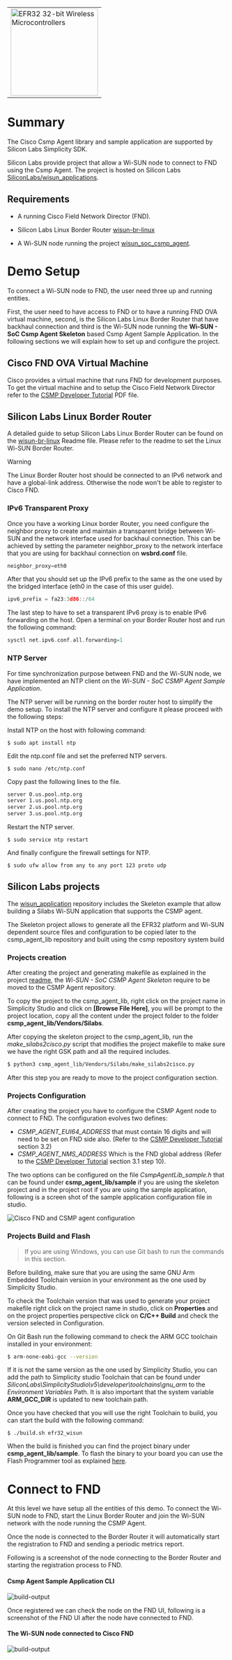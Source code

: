 <table border="0">
  <tr>
    <td align="left" valign="middle">
      <a href="https://www.silabs.com/wireless/wi-sun">
        <img src="http://pages.silabs.com/rs/634-SLU-379/images/WGX-transparent.png"  title="Silicon Labs Gecko and Wireless Gecko MCUs" alt="EFR32 32-bit Wireless Microcontrollers" width="200"/>
      </a>
    </td>
  </tr>
</table>



# Summary

The Cisco Csmp Agent library and sample application are supported by Silicon Labs Simplicity SDK.

Silicon Labs provide project that allow a Wi-SUN node to connect to FND using the Csmp Agent. The project is hosted on Silicon Labs [SiliconLabs/wisun_applications](https://github.com/SiliconLabs/wisun_applications).

## Requirements

- A running Cisco Field Network Director (FND).

- Silicon Labs Linux Border Router [wisun-br-linux](https://github.com/SiliconLabs/wisun-br-linux/tree/main)

- A Wi-SUN node running the project [wisun_soc_csmp_agent](https://github.com/SiliconLabs/wisun_applications/tree/main/wisun_soc_csmp_agent).

# Demo Setup

To connect a Wi-SUN node to FND, the user need three up and running entities. 

First, the user need to have access to FND or to have a running FND OVA virtual machine, second, is the Silicon Labs Linux Border Router that have backhaul connection and third is the Wi-SUN node running the **Wi-SUN - SoC Csmp Agent Skeleton** based Csmp Agent Sample Application. In the following sections we will explain how to set up and configure the project.

## Cisco FND OVA Virtual Machine

Cisco provides a virtual machine that runs FND for development purposes. To get the virtual machine and to setup the Cisco Field Network Director refer to the [CSMP Developer Tutorial](../../docs/CSMP%20Developer%20Tutorial%20-%200v11.pdf) PDF file.

## Silicon Labs Linux Border Router

A detailed guide to setup Silicon Labs Linux Border Router can be found on the [wisun-br-linux](https://github.com/SiliconLabs/wisun-br-linux/tree/main) Readme file. Please refer to the readme to set the Linux Wi-SUN Border Router.

> [!WARNING]  
> The Linux Border Router host should be connected to an IPv6 network and have a global-link address. Otherwise the node won't be able to register to Cisco FND.

### IPv6 Transparent Proxy

Once you have a working Linux border Router, you need configure the neighbor proxy to create and maintain a transparent bridge between Wi-SUN and the network interface used for backhaul connection. This can be achieved by setting the parameter neighbor_proxy to the network interface that you are using for backhaul connection on **wsbrd.conf** file.

``` C
neighbor_proxy=eth0
```
After that you should set up the IPv6 prefix to the same as the one used by the bridged interface (eth0 in the case of this user guide). 

``` C
ipv6_prefix = fa23:3d86::/64
```
The last step to have to set a transparent IPv6 proxy is to enable IPv6 forwarding on the host. Open a terminal on your Border Router host and run the following command:

``` C
sysctl net.ipv6.conf.all.forwarding=1
```
### NTP Server

For time synchronization purpose between FND and the Wi-SUN node, we have implemented an NTP client on the *Wi-SUN - SoC CSMP Agent Sample Application*.

The NTP server will be running on the border router host to simplify the demo setup. To install the NTP server and configure it please proceed with the following steps:

Install NTP on the host with following command: 
```
$ sudo apt install ntp
```

Edit the ntp.conf file and set the preferred NTP servers.

```
$ sudo nano /etc/ntp.conf
```

Copy past the following lines to the file.

``` bash
server 0.us.pool.ntp.org
server 1.us.pool.ntp.org
server 2.us.pool.ntp.org
server 3.us.pool.ntp.org
```

Restart the NTP server.

```
$ sudo service ntp restart
```

And finally configure the firewall settings for NTP.
```
$ sudo ufw allow from any to any port 123 proto udp
```

## Silicon Labs projects

The [wisun_application](https://github.com/SiliconLabs/wisun_applications/tree/main/wisun_soc_csmp_agent) repository includes the Skeleton example that allow building a Silabs Wi-SUN application that supports the CSMP agent. 

The Skeleton project allows to generate all the EFR32 platform and Wi-SUN dependent source files and configuration to be copied later to the csmp_agent_lib repository and built using the csmp repository system build

### Projects creation

After creating the project and generating makefile as explained in the project [readme](https://github.com/SiliconLabs/wisun_applications/blob/main/wisun_soc_csmp_agent/Readme.md), the *Wi-SUN - SoC CSMP Agent Skeleton* require to be moved to the CSMP Agent repository. 

To copy the project to the csmp_agent_lib, right click on the project name in Simplicity Studio and click on **[Browse File Here]**, you will be prompt to the project location, copy all the content under the project folder to the folder **csmp_agent_lib/Vendors/Silabs**.

After copying the skeleton project to the csmp_agent_lib, run the *make_silabs2cisco.py* script that modifies the project makefile to make sure we have the right GSK path and all the required includes.

``` Bash
$ python3 csmp_agent_lib/Vendors/Silabs/make_silabs2cisco.py
```

After this step you are ready to move to the project configuration section.

### Projects Configuration

After creating the project you have to configure the CSMP Agent node to connect to FND.
The configuration evolves two defines:
* *CSMP_AGENT_EUI64_ADDRESS* that must contain 16 digits and will need to be set on FND side also. (Refer to the [CSMP Developer Tutorial](../../docs/CSMP%20Developer%20Tutorial%20-%200v11.pdf) section 3.2)
* *CSMP_AGENT_NMS_ADDRESS* Which is the FND global address (Refer to the [CSMP Developer Tutorial](../../docs/CSMP%20Developer%20Tutorial%20-%200v11.pdf) section 3.1 step 10). 

The two options can be configured on the file *CsmpAgentLib_sample.h* that can be found under **csmp_agent_lib/sample** if you are using the skeleton project and in the project root if you are using the sample application, following is a screen shot of the sample application configuration file in studio.

![Cisco FND and CSMP agent configuration](resources/02_configure_cisco_fnd_and_agent.png)


### Projects Build and Flash

> If you are using Windows, you can use Git bash to run the commands in this section.

Before building, make sure that you are using the same GNU Arm Embedded Toolchain version in your environment as the one used by Simplicity Studio. 

To check the Toolchain version that was used to generate your project makefile right click on the project name in studio, click on **Properties** and on the project properties perspective click on **C/C++ Build** and check the version selected in Configuration.

On Git Bash run the following command to check the ARM GCC toolchain installed in your environment:

```bash
$ arm-none-eabi-gcc --version

```
If it is not the same version as the one used by Simplicity Studio, you can add the path to Simplicity studio Toolchain that can be found under *SiliconLabs\SimplicityStudio\v5\developer\toolchains\gnu_arm* to the *Environment Variables* Path. It is also important that the system variable **ARM_GCC_DIR** is updated to new toolchain path.

Once you have checked that you will use the right Toolchain to build, you can start the build with the following command:
```
$ ./build.sh efr32_wisun
```
When the build is finished you can find the project binary under **csmp_agent_lib/sample**. To flash the binary to your board you can use the Flash Programmer tool as explained [here](https://docs.silabs.com/simplicity-studio-5-users-guide/latest/ss-5-users-guide-building-and-flashing/flashing#flash-programmer). 



# Connect to FND

At this level we have setup all the entities of this demo. To connect the Wi-SUN node to FND, start the Linux Border Router and join the Wi-SUN network with the node running the CSMP Agent.

Once the node is connected to the Border Router it will automatically start the registration to FND and sending a periodic metrics report.

Following is a screenshot of the node connecting to the Border Router and starting the registration process to FND.


#### Csmp Agent Sample Application CLI

![build-output](resources/04_cli_output_of_sample_app.png)

Once registered we can check the node on the FND UI, following is a screenshot of the FND UI after the node have connected to FND.

#### The Wi-SUN node connected to Cisco FND

![build-output](resources/05_FND_output.png)